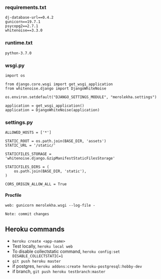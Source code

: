 
### requirements.txt
```
dj-database-url==0.4.2
gunicorn==19.7.1
psycopg2==2.7.1
whitenoise==3.3.0
```

### runtime.txt
```
python-3.7.0

```
### wsgi.py
```
import os

from django.core.wsgi import get_wsgi_application
from whitenoise.django import DjangoWhiteNoise

os.environ.setdefault("DJANGO_SETTINGS_MODULE", "merolekha.settings")

application = get_wsgi_application()
application = DjangoWhiteNoise(application)

```

### settings.py
```
ALLOWED_HOSTS = ['*']

STATIC_ROOT = os.path.join(BASE_DIR, 'assets')
STATIC_URL = '/static/'

STATICFILES_STORAGE = 'whitenoise.django.GzipManifestStaticFilesStorage'

STATICFILES_DIRS = (
    os.path.join(BASE_DIR, 'static'),
)

CORS_ORIGIN_ALLOW_ALL = True

```
#### Procfile
```
web: gunicorn merolekha.wsgi --log-file -

```
`Note: commit changes`

## Heroku commands
- `heroku create <app-name>`
- Test locally, `heroku local web`
- To disable collectstatic command, `heroku config:set DISABLE_COLLECTSTATIC=1`
- `git push heroku master`
- if postgres, `heroku addons:create heroku-postgresql:hobby-dev`
- if branch, `git push heroku testbranch:master`

